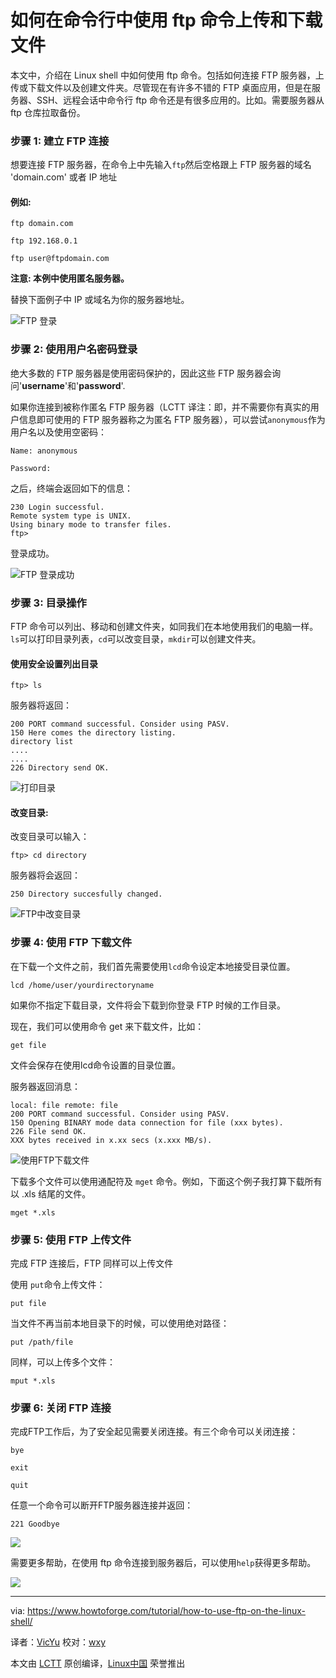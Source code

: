 如何在命令行中使用 ftp 命令上传和下载文件
================================================================================
本文中，介绍在 Linux shell 中如何使用 ftp 命令。包括如何连接 FTP 服务器，上传或下载文件以及创建文件夹。尽管现在有许多不错的 FTP 桌面应用，但是在服务器、SSH、远程会话中命令行 ftp 命令还是有很多应用的。比如。需要服务器从 ftp 仓库拉取备份。

### 步骤 1: 建立 FTP 连接 ###

想要连接 FTP 服务器，在命令上中先输入`ftp`然后空格跟上 FTP 服务器的域名 'domain.com' 或者 IP 地址

#### 例如: ####

    ftp domain.com
    
    ftp 192.168.0.1
    
    ftp user@ftpdomain.com

**注意: 本例中使用匿名服务器。**

替换下面例子中 IP 或域名为你的服务器地址。

![FTP 登录](https://www.howtoforge.com/images/how-to-use-ftp-in-the-linux-shell/big/ftpanonymous.png)

### 步骤 2: 使用用户名密码登录 ###

绝大多数的 FTP 服务器是使用密码保护的，因此这些 FTP 服务器会询问'**username**'和'**password**'.

如果你连接到被称作匿名 FTP 服务器（LCTT 译注：即，并不需要你有真实的用户信息即可使用的 FTP 服务器称之为匿名 FTP 服务器），可以尝试`anonymous`作为用户名以及使用空密码：

    Name: anonymous
    
    Password:

之后，终端会返回如下的信息：

    230 Login successful.
    Remote system type is UNIX.
    Using binary mode to transfer files.
    ftp>

登录成功。

![FTP 登录成功](https://www.howtoforge.com/images/how-to-use-ftp-in-the-linux-shell/big/login.png)

### 步骤 3: 目录操作 ###

FTP 命令可以列出、移动和创建文件夹，如同我们在本地使用我们的电脑一样。`ls`可以打印目录列表，`cd`可以改变目录，`mkdir`可以创建文件夹。

#### 使用安全设置列出目录 ####

    ftp> ls

服务器将返回：

    200 PORT command successful. Consider using PASV.
    150 Here comes the directory listing.
    directory list
    ....
    ....
    226 Directory send OK.

![打印目录](https://www.howtoforge.com/images/how-to-use-ftp-in-the-linux-shell/big/listing.png)

#### 改变目录: ####

改变目录可以输入：

    ftp> cd directory

服务器将会返回：

    250 Directory succesfully changed.

![FTP中改变目录](https://www.howtoforge.com/images/how-to-use-ftp-in-the-linux-shell/big/directory.png)

### 步骤 4: 使用 FTP 下载文件 ###

在下载一个文件之前，我们首先需要使用`lcd`命令设定本地接受目录位置。

    lcd /home/user/yourdirectoryname

如果你不指定下载目录，文件将会下载到你登录 FTP 时候的工作目录。

现在，我们可以使用命令 get 来下载文件，比如：

    get file

文件会保存在使用lcd命令设置的目录位置。

服务器返回消息：

    local: file remote: file
    200 PORT command successful. Consider using PASV.
    150 Opening BINARY mode data connection for file (xxx bytes).
    226 File send OK.
    XXX bytes received in x.xx secs (x.xxx MB/s).

![使用FTP下载文件](https://www.howtoforge.com/images/how-to-use-ftp-in-the-linux-shell/big/gettingfile.png)

下载多个文件可以使用通配符及 `mget` 命令。例如，下面这个例子我打算下载所有以 .xls 结尾的文件。

    mget *.xls

### 步骤 5: 使用 FTP 上传文件 ###

完成 FTP 连接后，FTP 同样可以上传文件

使用 `put`命令上传文件：

    put file

当文件不再当前本地目录下的时候，可以使用绝对路径：

    put /path/file

同样，可以上传多个文件：

    mput *.xls

### 步骤 6: 关闭 FTP 连接 ###

完成FTP工作后，为了安全起见需要关闭连接。有三个命令可以关闭连接：

    bye
    
    exit
    
    quit

任意一个命令可以断开FTP服务器连接并返回：

    221 Goodbye

![](https://www.howtoforge.com/images/how-to-use-ftp-in-the-linux-shell/big/goodbye.png)

需要更多帮助，在使用 ftp 命令连接到服务器后，可以使用`help`获得更多帮助。

![](https://www.howtoforge.com/images/how-to-use-ftp-in-the-linux-shell/big/helpwindow.png)

--------------------------------------------------------------------------------

via: https://www.howtoforge.com/tutorial/how-to-use-ftp-on-the-linux-shell/

译者：[VicYu](http://vicyu.net)
校对：[wxy](https://github.com/wxy)

本文由 [LCTT](https://github.com/LCTT/TranslateProject) 原创编译，[Linux中国](https://linux.cn/) 荣誉推出
